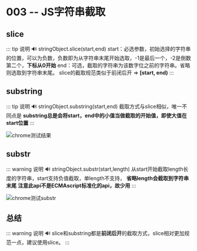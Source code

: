 # 003 -- JS字符串截取

## slice
::: tip 说明
:loud_sound:
stringObject.slice(start,end)
start：必选参数，初始选择的字符串的位置，可以为负数，负数即为从字符串末尾开始选取，-1是最后一个，-2是倒数第二个，**下标从0开始**
end：可选，截取的字符串为该数字位之前的字符串。省略则选取到字符串末尾。
slice的截取规范类似于前闭后开  => **[start, end)**
:::

## substring
::: tip 说明
:loud_sound:
stringObject.substring(start,end)
截取方式与slice相似，唯一不同点是
**substring总是会将start，end中的小值当做截取的开始值，即使大值在start位置**
:::

![chrome测试结果](~@Front/JS/image/slice.png)

## substr

::: warning 说明
:loud_sound:
stringObject.substr(start,length)
从start开始截取length长度的字符串，start支持负值截取，单length不支持，
**省略length会截取到字符串末尾**
**注意此api不是ECMAscript标准化的api，故少用**
:::

![chrome测试substr](~@Front/JS/image/substr.png)

## 总结
::: warning 说明
:loud_sound:
slice和substring都是**前闭后开**的截取方式，slice相对更加规范一点，建议使用slice。
:::
